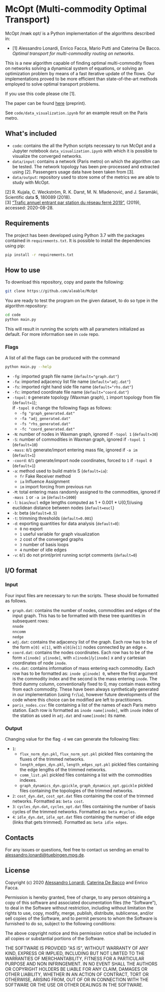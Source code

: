 # McOpt (Multi-commodity Optimal Transport)

McOpt /mæk ɒpt/ is a Python implementation of the algorithms described in:

- [1] Alessandro Lonardi, Enrico Facca, Mario Putti and Caterina De Bacco. <i>Optimal transport for multi-commodity routing on networks</i>.

This is a new algorithm capable of finding optimal multi-commodity flows on networks solving a dynamical system of equations, or solving an optimization problem by means of a fast iterative update of the flows. Our implementations proved to be more efficient than state-of-the-art methods employed to solve optimal transport problems.

If you use this code please cite [1].

The paper can be found <a href="https://arxiv.org/abs/2010.14377">here</a> (preprint).

See ```code/data_visualization.ipynb``` for an example result on the Paris metro.

## What's included

- ```code```: contains the all the Python scripts necessary to run McOpt and a Jupyter notebook ```data_visualization.ipynb``` with which it is possible to visualize the converged networks.
- ```data/input```: contains a network (Paris metro) on which the algorithm can be tested. The network topology has been pre-processed and extracted using [2]. Passengers usage data have been taken from [3].
- ```data/output```: repository used to store some of the metrics we are able to study with McOpt.

[2] R. Kujala, C. Weckström, R. K. Darst, M. N. Mladenović, and J. Saramäki, Scientific data <b>5</b>, 180089 (2018).<br/>
[3]  <a href="https://data.ratp.fr/explore/dataset/trafic-annuel-entrant-par-station-du-reseau-ferre-2019/information/"> “Trafic annuel entrant par station du réseau ferré 2019”</a>, (2019), accessed: 2020-08-28.

## Requirements

The project has been developed using Python 3.7 with the packages contained in ```requirements.txt```. It is possible to install the dependencies using pip:
```bash
pip install -r requirements.txt
```

## How to use

To download this repository, copy and paste the following:

```bash
git clone https://github.com/aleable/McOpt
```

You are ready to test the program on the given dataset, to do so type in the algorithm repository:

```bash
cd code
python main.py
```

This will result in running the scripts with all parameters initialized as default. For more information see in ```code``` repo.

### Flags

A list of all the flags can be produced with the command
```bash
python main.py --help
```

- ```-fg```: imported graph file name (```default="graph.dat"```)
- ```-fa```: imported adjacency list file name (```default="adj.dat"```)
- ```-fs```: imported right hand side file name (```default="rhs.dat"```)
- ```-fc```: imported coordinate file name (```default="coord.dat"```)
- ```-topol```: ```0``` generate topology (Waxman graph), ```1``` import topology from file (```default=1```); <br/>
  if ```-topol 0``` change the following flags as follows:
  - ```-fg "graph_generated.dat"```
  - ```-fa "adj_generated.dat"```
  - ```-fs "rhs_generated.dat"```
  - ```-fc "coord_generated.dat"```
- ```-N```: number of nodes in Waxman graph, ignored if ```-topol 1``` (```default=30```)
- ```-S```: number of commodities in Waxman graph, ignored if ```-topol 1``` (```default=10```)
- ```-mass```: ```0```/```1``` generate/import entering mass file, ignored if ```-a im``` (```default=1```)
- ```-coord```: ```0```/```1``` generate/import node coordinates, forced to ```1``` if ```-topol 0``` (```default=1```)
- ```-a```: method used to build matrix S (```default=ia```):
  - ```fr``` Fake Receiver method
  - ```ia``` Influence Assignment
  - ```im``` import forcing from previous run
- ```-M```: total entering mass randomly assigned to the commodities, ignored if ```-mass 1``` or ```-a im``` (```default=1000```)
- ```-l```: ```bias```/```eucl``` edge lengths computed as  1 + 0.001 * U(0,1)/using euclidean distance between nodes (```default=eucl```)
- ```-b```: beta (```default=0.5```)
- ```-t```: trimming thresholds (```default=0.001```)
- ```-d```: exporting quantities for data analysis (```default=0```):
  - ```0``` no export
  - ```1``` useful variable for graph visualization
  - ```2``` cost of the converged graphs
  - ```3``` number of basis loops
  - ```4``` number of idle edges
- ```-v```: ```0```/```1``` do not print/print running script comments (```default=0```)

## I/O format

### Input

Four input files are necessary to run the scripts. These should be formatted as follows.
- ```graph.dat```: contains the number of nodes, commodities and edges of the input graph. This has to be formatted with these tree quantities in subsequent rows:<br/>
```nnode```<br/>
```nncomm```<br/>
```nedge```
- ```adj.dat```: contains the adjacency list of the graph. Each row has to be of the form ```e[0] e[1]```, with ```e[0]```/```e[1]``` nodes connected by an edge ```e```.
- ```coord.dat```: contains the nodes coordinates. Each row has to be of the form ```x[inode] y[inode]```, with ```x[inode]```/```y[inode]``` x and y cartesian coordinates of node ```inode```.
- ```rhs.dat```: contains information of mass entering each commodity. Each row has to be formatted as: ```inode g[inode] 0```, where the first argument is the commodity index and the second is the mass entering ```inode```. The third dummy column, conventionally fixed to 0, may contain mass exiting from each commodity. These have been always synthetically generated in our implementation (using ```fr```/```ia```), however future developments of the code where this choice can be modified are left to practitioners.
- ```paris_nodes.csv```: file containing a list of the names of each Paris metro station. Each row is formatted as ```inode name[inode]```, with ```inode``` index of the station as used in ```adj.dat``` and ```name[inode]``` its name.
### Output

Changing value for the flag ```-d``` we can generate the following files:
- ```1```:
  - ```flux_norm_dyn.pkl```, ```flux_norm_opt.pkl``` pickled files containing the fluxes of the trimmed networks.
  - ```length_edges_dyn.pkl```, ```length_edges_opt.pkl``` pickled files containing the edge lengths of the trimmed networks.
  - ```comm_list.pkl``` pickled files containing a list with the commodities indexes.
  - ```graph_dynamics_dyn.gpickle```, ```graph_dynamics_opt.gpickle``` pickled files containing the topologies of the trimmed networks.
- ```2```: ```cost_dyn.dat```, ```cost_opt.dat``` files containing the cost of the trimmed networks. Formatted as: ```beta cost```.
- ```3```: ```cycles_dyn.dat```, ```cycles_opt.dat``` files containing the number of basis cycles of the trimmed networks. Formatted as: ```beta #cycles```.
- ```4```: ```idle_dyn.dat```, ```idle_opt.dat``` files containing the number of idle edge (links that gets trimmed). Formatted as:  ```beta idle edges```.

## Contacts

For any issues or questions, feel free to contact us sending an email to <a href="alessandro.lonardi@tuebingen.mpg.de
">alessandro.lonardi@tuebingen.mpg.de</a>.

## License

Copyright (c) 2020 <a href="https://aleable.github.io/">Alessandro Lonardi</a>, <a href="https://www.cdebacco.com/">Caterina De Bacco</a> and Enrico Facca.

Permission is hereby granted, free of charge, to any person obtaining a copy of this software and associated documentation files (the "Software"), to deal in the Software without restriction, including without limitation the rights to use, copy, modify, merge, publish, distribute, sublicense, and/or sell copies of the Software, and to permit persons to whom the Software is furnished to do so, subject to the following conditions:

The above copyright notice and this permission notice shall be included in all copies or substantial portions of the Software.

THE SOFTWARE IS PROVIDED "AS IS", WITHOUT WARRANTY OF ANY KIND, EXPRESS OR IMPLIED, INCLUDING BUT NOT LIMITED TO THE WARRANTIES OF MERCHANTABILITY, FITNESS FOR A PARTICULAR PURPOSE AND NON INFRINGEMENT. IN NO EVENT SHALL THE AUTHORS OR COPYRIGHT HOLDERS BE LIABLE FOR ANY CLAIM, DAMAGES OR OTHER LIABILITY, WHETHER IN AN ACTION OF CONTRACT, TORT OR OTHERWISE, ARISING FROM, OUT OF OR IN CONNECTION WITH THE SOFTWARE OR THE USE OR OTHER DEALINGS IN THE SOFTWARE.
